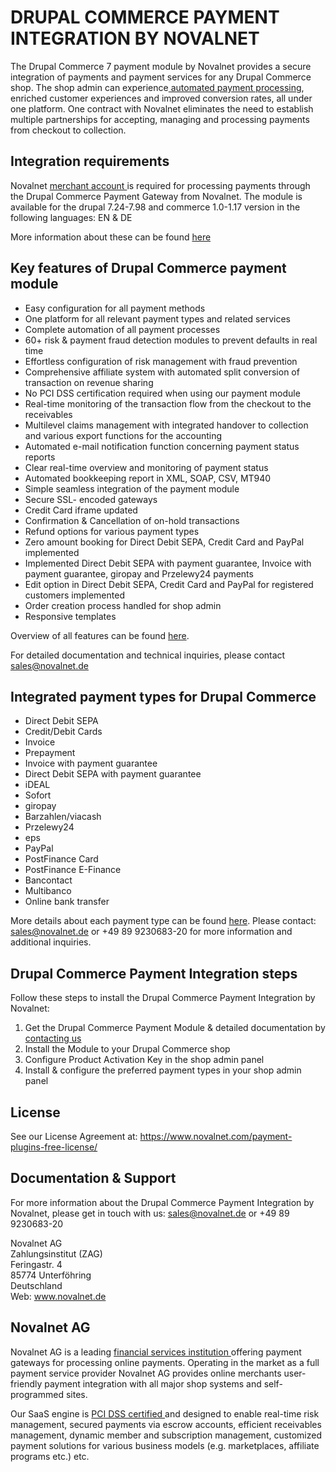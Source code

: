 # DRUPAL COMMERCE PAYMENT INTEGRATION BY NOVALNET

The Drupal Commerce 7 payment module by Novalnet provides a secure integration of payments and payment services for any Drupal Commerce shop. The shop admin can experience<a href= "https://www.novalnet.de/full-service-zahlungsabwicklung"> automated payment processing</a>, enriched customer experiences and improved conversion rates, all under one platform. One contract with Novalnet eliminates the need to establish multiple partnerships for accepting, managing and processing payments from checkout to collection. 

## Integration requirements
Novalnet <a href= "https://www.novalnet.de/"> merchant account </a> is required for processing payments through the Drupal Commerce Payment Gateway from Novalnet. The module is available for the drupal 7.24-7.98 and commerce 1.0-1.17 version in the following languages: EN & DE 

More information about these can be found <a href= "https://www.novalnet.de/integration/drupalcommerce-payment-module"> here </a>

## Key features of Drupal Commerce payment module
* Easy configuration for all payment methods
* One platform for all relevant payment types and related services
* Complete automation of all payment processes
* 60+ risk & payment fraud detection modules to prevent defaults in real time
* Effortless configuration of risk management with fraud prevention
* Comprehensive affiliate system with automated split conversion of transaction on revenue sharing
* No PCI DSS certification required when using our payment module
* Real-time monitoring of the transaction flow from the checkout to the receivables
* Multilevel claims management with integrated handover to collection and various export functions for the accounting
* Automated e-mail notification function concerning payment status reports
* Clear real-time overview and monitoring of payment status
* Automated bookkeeping report in XML, SOAP, CSV, MT940
* Simple seamless integration of the payment module
* Secure SSL- encoded gateways
* Credit Card iframe updated
* Confirmation & Cancellation of on-hold transactions
* Refund options for various payment types
* Zero amount booking for Direct Debit SEPA, Credit Card and PayPal implemented
* Implemented Direct Debit SEPA with payment guarantee, Invoice with payment guarantee, giropay and Przelewy24 payments
* Edit option in Direct Debit SEPA, Credit Card and PayPal for registered customers implemented
* Order creation process handled for shop admin
* Responsive templates

Overview of all features can be found <a href= "https://www.novalnet.de/produkte">here</a>.

For detailed documentation and technical inquiries, please contact <a href="mailto:sales@novalnet.de">sales@novalnet.de </a>

## Integrated payment types for Drupal Commerce
* Direct Debit SEPA
* Credit/Debit Cards
* Invoice
* Prepayment
* Invoice with payment guarantee
* Direct Debit SEPA with payment guarantee
* iDEAL
* Sofort
* giropay
* Barzahlen/viacash
* Przelewy24
* eps
* PayPal
* PostFinance Card
* PostFinance E-Finance
* Bancontact
* Multibanco
* Online bank transfer

More details about each payment type can be found <a href= "https://www.novalnet.de/zahlungsabwicklung">here</a>. Please contact: <a 
href="mailto:sales@novalnet.de"> sales@novalnet.de </a> or +49 89 9230683-20 for more information and additional inquiries.

## Drupal Commerce Payment Integration steps
Follow these steps to install the Drupal Commerce Payment Integration by Novalnet:

1. Get the Drupal Commerce Payment Module & detailed documentation by <a href=  "https://www.novalnet.de/kontakt"> contacting us </a>
2. Install the Module to your Drupal Commerce shop
3. Configure Product Activation Key in the shop admin panel
4. Install & configure the preferred payment types in your shop admin panel

## License
See our License Agreement at: https://www.novalnet.com/payment-plugins-free-license/</a>

## Documentation & Support

For more information about the Drupal Commerce Payment Integration by Novalnet, please get in touch with us: <a href="mailto:sales@novalnet.de"> sales@novalnet.de or +49 89 9230683-20

Novalnet AG<br>
Zahlungsinstitut (ZAG)<br>
Feringastr. 4<br>
85774 Unterföhring<br>
Deutschland<br>
Web: <a href= "https://www.novalnet.de/"> www.novalnet.de </a>

## Novalnet AG

Novalnet AG is a leading <a href="https://www.novalnet.de/zahlungsinstitut"> financial services institution </a> offering payment gateways for processing online payments. Operating in the market as a full payment service provider Novalnet AG provides online merchants user-friendly payment integration with all major shop systems and self-programmed sites.

Our SaaS engine is <a href="https://www.novalnet.de/pci-dss-zertifizierung"> PCI DSS certified </a> and designed to enable real-time risk management, secured payments via escrow accounts, efficient receivables management, dynamic member and subscription management, customized payment solutions for various business models (e.g. marketplaces, affiliate programs etc.) etc.
